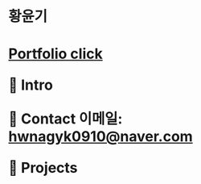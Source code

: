 <h1>황윤기<h1>

<a href="https://hykworld.github.io/portfolio/" rel="nofollow">Portfolio click</a>

📌 Intro

📌 Contact
이메일: hwnagyk0910@naver.com

📌 Projects
